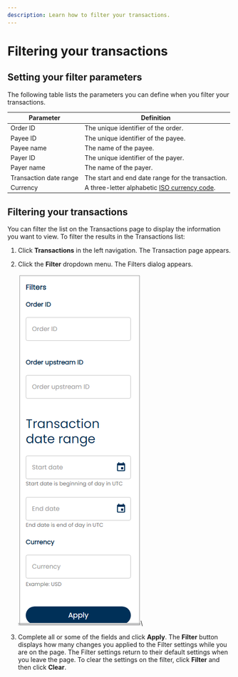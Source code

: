 ```yaml
---
description: Learn how to filter your transactions.
---
```


# Filtering your transactions

## Setting your filter parameters

The following table lists the parameters you can define when you filter your transactions.

| Parameter              | Definition                                                                     |
| ---------------------- | ------------------------------------------------------------------------------ |
| Order ID               | The unique identifier of the order.                                            |
| Payee ID               | The unique identifier of the payee.                                            |
| Payee name             | The name of the payee.                                                         |
| Payer ID               | The unique identifier of the payer.                                            |
| Payer name             | The name of the payer.                                                         |
| Transaction date range | The start and end date range for the transaction.                              |
| Currency               | A three-letter alphabetic [ISO currency code](https://www.xe.com/iso4217.php). |

## Filtering your transactions

You can filter the list on the Transactions page to display the information you want to view. To filter the results in the Transactions list:

1. Click **Transactions** in the left navigation. The Transaction page appears.
2.  Click the **Filter** dropdown menu. The Filters dialog appears.\
    \
    ![](<../../../../.gitbook/assets/1 filtering transactions.png>)\



3. Complete all or some of the fields and click **Apply**. The **Filter** button displays how many changes you applied to the Filter settings while you are on the page. The Filter settings return to their default settings when you leave the page. To clear the settings on the filter, click **Filter** and then click **Clear**.
